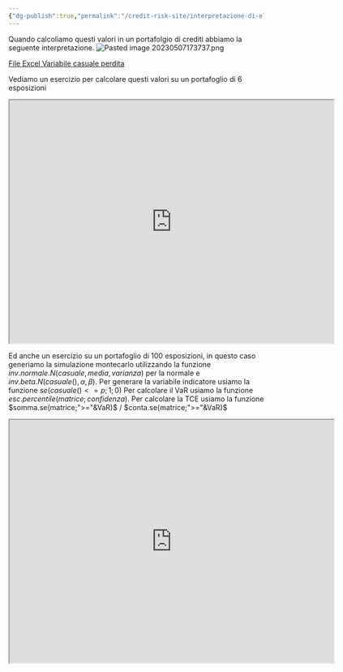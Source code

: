 ```yaml
---
{"dg-publish":true,"permalink":"/credit-risk-site/interpretazione-di-el-ul-var-e-tce/"}
---
```


Quando calcoliamo questi valori in un portafolgio di crediti abbiamo la seguente interpretazione.
![Pasted image 20230507173737.png](/img/user/Credit%20Risk%20_site/allegati/Pasted%20image%2020230507173737.png)

[File Excel Variabile casuale perdita](https://github.com/marcolldotcoin/credit_risk/raw/4250601854db5c68c632cdff6667500957f3ca97/src/site/uploads/Variabile%20casuale%20Perdita.xlsx)

Vediamo un esercizio per calcolare questi valori su un portafoglio di 6 esposizioni

<iframe src="https://drive.google.com/file/d/1q1q9OwkxSkujashKLA54ou1Zlexs58Qx/preview" width="640" height="480" allow="autoplay"></iframe>

Ed anche un esercizio su un portafoglio di 100 esposizioni, in questo caso generiamo la simulazione montecarlo utilizzando la funzione $inv.normale.N(casuale,media,varianza)$ per la normale e $inv.beta.N(casuale(),\alpha,\beta)$.
Per generare la variabile indicatore usiamo la funzione $se(casuale()<=p;1;0)$
Per calcolare il VaR usiamo la funzione $esc.percentile(matrice;confidenza)$.
Per calcolare la TCE usiamo la funzione $somma.se(matrice;">="&VaR)$ / $conta.se(matrice;">="&VaR)$

<iframe src="https://drive.google.com/file/d/10evM4HFS2lDBgDTdqjalMxKOiAbmSD1y/preview" width="640" height="480" allow="autoplay"></iframe>



